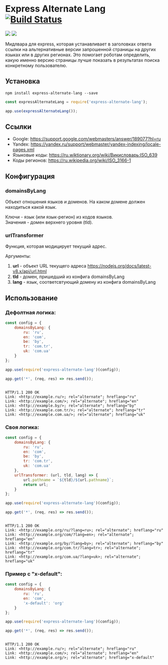 # Express Alternate Lang [![Build Status](https://drone.yandex-team.ru/api/badges/toolbox/express-alternate-lang/status.svg)](https://drone.yandex-team.ru/toolbox/express-alternate-lang)

![](http://badger.yandex-team.ru/npm/express-alternate-lang/version.svg)
![](http://badger.yandex-team.ru/npm/express-alternate-lang/owner.svg?text=owners)

Мидлвара для express, которая устанавливает в заголовках ответа ссылки 
на альтернативные версии запрошенной страницы на других языках 
или в других регионах. Это помогает роботам определить, какую именно 
версию страницы лучше показать в результатах поиска конкретному пользователю.

## Установка

```
npm install express-alternate-lang --save
```

```js
const expressAlternateLang = require('express-alternate-lang');

app.use(expressAlternateLang());
```

## Ссылки

* Google: https://support.google.com/webmasters/answer/189077?hl=ru
* Yandex: https://yandex.ru/support/webmaster/yandex-indexing/locale-pages.xml
* Языковые коды: https://ru.wiktionary.org/wiki/Викисловарь:ISO_639
* Коды регионов: https://ru.wikipedia.org/wiki/ISO_3166-1

## Конфигурация

### domainsByLang

Объект отношения языков и доменов. На каком домене должен находиться какой язык.

Ключи - язык (или язык-регион) из кодов языков.  
Значения - домен верхнего уровня (tld).

### urlTransformer

Функция, которая модицирует текущий адрес. 

Аргументы:
1. **url** - объект URL текущего адреса https://nodejs.org/docs/latest-v8.x/api/url.html
2. **tld** - домен, пришедший из конфига domainsByLang
3. **lang** - язык, соответсвтующий домену из конфига domainsByLang

## Использование 

### Дефолтная логика:

```js
const config = {
    domainsByLang: {
        ru: 'ru',
        en: 'com',
        be: 'by',
        tr: 'com.tr',
        uk: 'com.ua'
    }
};

app.use(require('express-alternate-lang')(config));

app.get('*', (req, res) => res.send());
```

```$ curl -X GET -I http://localhost/ -H 'Host: example.org'

HTTP/1.1 200 OK
Link: <http://example.ru/>; rel="alternate"; hreflang="ru"
Link: <http://example.com/>; rel="alternate"; hreflang="en"
Link: <http://example.by/>; rel="alternate"; hreflang="by"
Link: <http://example.com.tr/>; rel="alternate"; hreflang="tr"
Link: <http://example.com.ua/>; rel="alternate"; hreflang="uk"
```

### Своя логика:

```js
const config = {
    domainsByLang: {
        ru: 'ru',
        en: 'com',
        be: 'by',
        tr: 'com.tr',
        uk: 'com.ua'
    },
    urlTransformer: (url, tld, lang) => {
        url.pathname = `${tld}/${url.pathname}`;
        return url;
    }
};

app.use(require('express-alternate-lang')(config));

app.get('*', (req, res) => res.send());
```

```$ curl -I http://localhost/ -H 'Host: example.org'

HTTP/1.1 200 OK
Link: <http://example.org/ru/?lang=ru>; rel="alternate"; hreflang="ru"
Link: <http://example.org/com/?lang=en>; rel="alternate"; hreflang="en"
Link: <http://example.org/by/?lang=by>; rel="alternate"; hreflang="by"
Link: <http://example.org/com.tr/?lang=tr>; rel="alternate"; hreflang="tr"
Link: <http://example.org/com.ua/?lang=uk>; rel="alternate"; hreflang="uk"
```

### Пример с "x-default":

```js
const config = {
    domainsByLang: {
        ru: 'ru',
        en: 'com',
        'x-default': 'org'
    }
};

app.use(require('express-alternate-lang')(config));

app.get('*', (req, res) => res.send());
```

```$ curl -I http://localhost/ -H 'Host: example.org'

HTTP/1.1 200 OK
Link: <http://example.ru/>; rel="alternate"; hreflang="ru"
Link: <http://example.com/>; rel="alternate"; hreflang="en"
Link: <http://example.org/>; rel="alternate"; hreflang="x-default"
```
